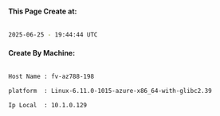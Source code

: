 
   
#### This Page Create at:

```bash

2025-06-25 - 19:44:44 UTC

```

#### Create By Machine:

```bash

Host Name : fv-az788-198

platform  : Linux-6.11.0-1015-azure-x86_64-with-glibc2.39

Ip Local  : 10.1.0.129

```

